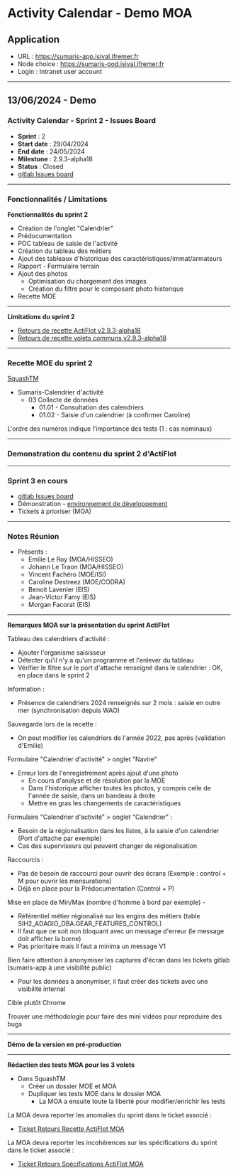 # Activity Calendar - Demo MOA

## Application 

- URL : https://sumaris-app.isival.ifremer.fr
- Node choice : https://sumaris-pod.isival.ifremer.fr
- Login : Intranet user account

---

## 13/06/2024 - Demo 

### Activity Calendar - Sprint 2 - Issues Board

- **Sprint** : 2
- **Start date** : 29/04/2024
- **End date** : 24/05/2024
- **Milestone** : 2.9.3-alpha18
- **Status** : Closed
- [gitlab Issues board](https://gitlab.ifremer.fr/sih-public/sumaris/sumaris-app/-/boards/873?label_name[]=ACTIFLOT&milestone_title=2.9.3-alpha18)

---

### Fonctionnalités / Limitations

**Fonctionnalités du sprint 2**
- Création de l'onglet "Calendrier"
- Prédocumentation
- POC tableau de saisie de l'activité
- Création du tableau des métiers
- Ajout des tableaux d'historique des caractéristiques/immat/armateurs
- Rapport - Formulaire terrain
- Ajout des photos
  * Optimisation du chargement des images 
  * Création du filtre pour le composant photo historique
- Recette MOE

---

**Limitations du sprint 2** 
- [Retours de recette ActiFlot v2.9.3-alpha18](https://gitlab.ifremer.fr/sih-public/sumaris/sumaris-app/-/issues/587)
- [Retours de recette volets communs v2.9.3-alpha18](https://gitlab.ifremer.fr/sih-public/sumaris/sumaris-app/-/issues/596)

---

### Recette MOE du sprint 2 

[SquashTM](http://visi-common-squash.ifremer.fr:8080/squash/login)

- Sumaris-Calendrier d'activité
  - 03 Collecte de données
     * 01.01 - Consultation des calendriers
     * 01.02 - Saisie d'un calendrier (à confirmer Caroline)

L'ordre des numéros indique l'importance des tests (1 : cas nominaux)

---

### Demonstration du contenu du sprint 2 d'ActiFlot

---

### Sprint 3 en cours

- [gitlab Issues board](https://gitlab.ifremer.fr/sih-public/sumaris/sumaris-app/-/boards/873?label_name[]=ACTIFLOT&milestone_title=2.9.19)
- Démonstration - [environnement de développement](https://obsmer.sumaris.net)
- Tickets à prioriser (MOA)

---

### Notes Réunion

- Présents :
  - Emilie Le Roy (MOA/HISSEO)
  - Johann Le Traon (MOA/HISSEO)
  - Vincent Fachéro (MOE/ISI)
  - Caroline Destreez (MOE/CODRA)
  - Benoit Lavenier (EIS)
  - Jean-Victor Famy (EIS)
  - Morgan Facorat (EIS)


---

**Remarques MOA sur la présentation du sprint ActiFlot**

Tableau des calendriers d'activité : 
  * Ajouter l'organisme saisisseur
  * Détecter qu'il n'y a qu'un programme et l'enlever du tableau 
  * Vérifier le filtre sur le port d'attache renseigné dans le calendrier : OK, en place dans le sprint 2 

Information :
  * Présence de calendriers 2024 renseignés sur 2 mois : saisie en outre mer (synchronisation depuis WAO)

Sauvegarde lors de la recette : 
  * On peut modifier les calendriers de l'année 2022, pas après (validation d'Emilie)

Formulaire "Calendrier d'activité" > onglet "Navire"
  * Erreur lors de l'enregistrement après ajout d'une photo
    * En cours d'analyse et de résolution par la MOE
    * Dans l'historique afficher toutes les photos, y compris celle de l'année de saisie, dans un bandeau à droite
    * Mettre en gras les changements de caractéristiques

Formulaire "Calendrier d'activité" > onglet "Calendrier" :
  * Besoin de la régionalisation dans les listes, à la saisie d'un calendrier (Port d'attache par exemple)
  * Cas des superviseurs qui peuvent changer de régionalisation

Raccourcis :
  * Pas de besoin de raccourci pour ouvrir des écrans (Exemple : control + M pour ouvrir les mensurations)
  * Déjà en place pour la Prédocumentation (Control + P)

Mise en place de Min/Max (nombre d'homme à bord par exemple) - 
  * Référentiel métier régionalisé sur les engins des métiers (table SIH2_ADAGIO_DBA.GEAR_FEATURES_CONTROL)
  * Il faut que ce soit non bloquant avec un message d'erreur (le message doit afficher la borne)
  * Pas prioritaire mais il faut a minima un message V1

Bien faire attention à anonymiser les captures d'écran dans les tickets gitlab (sumaris-app à une visibilité public)
  * Pour les données à anonymiser, il faut créer des tickets avec une visibilité internal

Cible plutôt Chrome

Trouver une méthodologie pour faire des mini vidéos pour reproduire des bugs 


---

**Démo de la version en pré-production** 



---

**Rédaction des tests MOA pour les 3 volets**
- Dans SquashTM
  - Créer un dossier MOE et MOA
  - Dupliquer les tests MOE dans le dossier MOA
    - La MOA a ensuite toute la liberté pour modifier/enrichir les tests

La MOA devra reporter les anomalies du sprint dans le ticket associé :
- [Ticket Retours Recette ActiFlot MOA](https://gitlab.ifremer.fr/sih-public/sumaris/sumaris-app/-/issues/617)

La MOA devra reporter les incohérences sur les spécifications du sprint dans le ticket associé :
- [Ticket Retours Spécifications ActiFlot MOA](https://gitlab.ifremer.fr/sih-public/sumaris/sumaris-app/-/issues/618)





